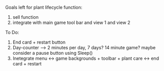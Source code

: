 Goals left for plant lifecycle function:
1. sell function
2. integrate with main game tool bar and view 1 and view 2

To Do:
1. End card + restart button
2. Day-counter --> 2 minutes per day, 7 days? 14 minute game? maybe consider a pause button using Sleep()
3. Inetegrate menu <-> game backgrounds + toolbar + plant care <-> end card + restart
